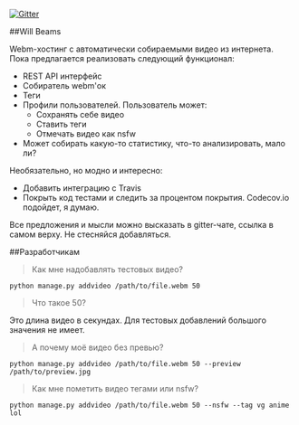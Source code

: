 [![Gitter](https://badges.gitter.im/Join%20Chat.svg)](https://gitter.im/aq1/WillBeams?utm_source=badge&utm_medium=badge&utm_campaign=pr-badge)

##Will Beams

Webm-хостинг с автоматически собираемыми видео из интернета.
Пока предлагается реализовать следующий функционал:

* REST API интерфейс
* Собиратель webm'ок
* Теги
* Профили пользователей. Пользователь может:
    * Сохранять себе видео
    * Ставить теги
    * Отмечать видео как nsfw
* Может собирать какую-то статистику, что-то анализировать, мало ли?

Необязательно, но модно и интересно:
* Добавить интеграцию с Travis
* Покрыть код тестами и следить за процентом покрытия. Codecov.io подойдет, я думаю.

Все предложения и мысли можно высказать в gitter-чате, ссылка в самом верху. Не стесняйся добавляться.

##Разработчикам

> Как мне надобавлять тестовых видео?

```
python manage.py addvideo /path/to/file.webm 50
```

> Что такое 50?

Это длина видео в секундах. Для тестовых добавлений большого значения не имеет.

> А почему моё видео без превью?

```
python manage.py addvideo /path/to/file.webm 50 --preview /path/to/preview.jpg
```

> Как мне пометить видео тегами или nsfw?

```
python manage.py addvideo /path/to/file.webm 50 --nsfw --tag vg anime lol
```
